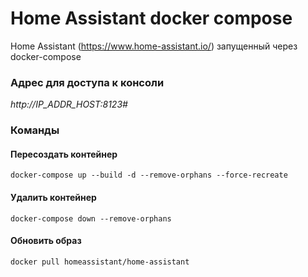 # Home Assistant docker compose
Home Assistant (https://www.home-assistant.io/) запущенный через docker-compose

### Адрес для доступа к консоли
*http://IP_ADDR_HOST:8123#*

### Команды
#### Пересоздать контейнер
```
docker-compose up --build -d --remove-orphans --force-recreate
```
#### Удалить контейнер
```
docker-compose down --remove-orphans
```
#### Обновить образ
```
docker pull homeassistant/home-assistant

